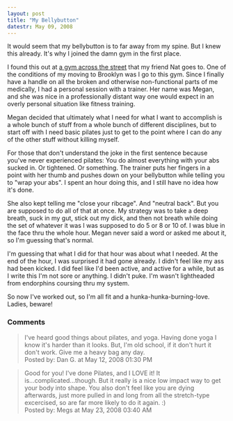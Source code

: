 ```yaml
---
layout: post
title: "My Bellybutton"
datestr: May 09, 2008
---
```


It would seem that my bellybutton is to far away from my spine.  But I knew this already.  It's why I joined the damn gym in the first place.

I found this out at <a href="http://www.fitnessgurunyc.com" title="Fitness Guru">a gym across the street</a> that my friend Nat goes to.  One of the conditions of my moving to Brooklyn was I go to this gym.  Since I finally have a handle on all the broken and otherwise non-functional parts of me medically, I had a personal session with a trainer.  Her name was Megan, and she was nice in a professionally distant way one would expect in an overly personal situation like fitness training.

Megan decided that ultimately what I need for what I want to accomplish is a whole bunch of stuff from a whole bunch of different disciplines, but to start off with I need basic pilates just to get to the point where I can do any of the other stuff without killing myself.

For those that don't understand the joke in the first sentence because you've never experienced pilates: You do almost everything with your abs sucked in.  Or tightened.  Or something.  The trainer puts her fingers in a point with her thumb and pushes down on your bellybutton while telling you to "wrap your abs".  I spent an hour doing this, and I still have no idea how it's done.

She also kept telling me "close your ribcage".  And "neutral back".  But you are supposed to do all of that at once.  My strategy was to take a deep breath, suck in my gut, stick out my dick, and then not breath while doing the set of whatever it was I was supposed to do 5 or 8 or 10 of.  I was blue in the face thru the whole hour.  Megan never said a word or asked me about it, so I'm guessing that's normal.

I'm guessing that what I did for that hour was about what I needed.  At the end of the hour, I was surprised it had gone already.  I didn't feel like my ass had been kicked.  I did feel like I'd been active, and active for a while, but as I write this I'm not sore or anything.  I didn't puke.  I'm wasn't lightheaded from endorphins coursing thru my system.

So now I've worked out, so I'm all fit and a hunka-hunka-burning-love.  Ladies, beware!

### Comments

<blockquote>
I've heard good things about pilates, and yoga. Having done yoga I know it's harder than it looks. But, I'm old school, if it don't hurt it don't work. Give me a heavy bag any day.
<div class="post-meta">Posted by: Dan G. at May 12, 2008 01:30 PM</div> </blockquote>

<blockquote>
Good for you! I've done Pilates, and I LOVE it! It is...complicated...though. But it really is a nice low impact way to get your body into shape. You also don't feel like you are dying afterwards, just more pulled in and long from all the stretch-type excercised, so are far more likely to do it again. :)
<div class="post-meta">Posted by: Megs at May 23, 2008 03:40 AM</div> </blockquote>
